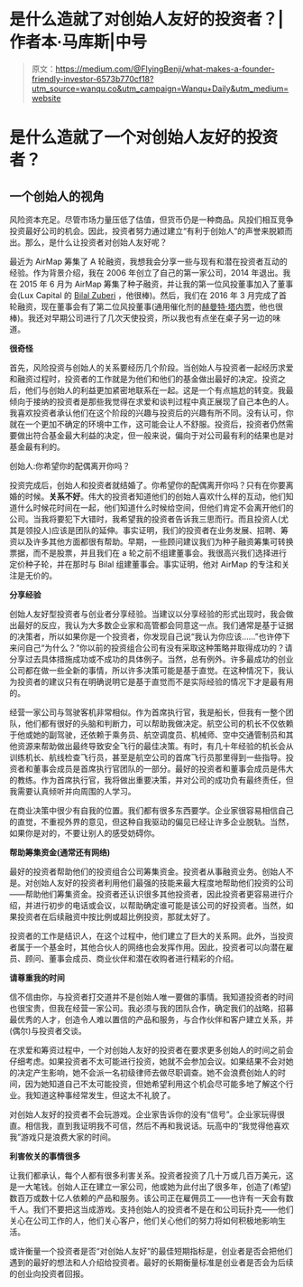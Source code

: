 # 是什么造就了对创始人友好的投资者？|作者本·马库斯|中号

> 原文：<https://medium.com/@FlyingBenji/what-makes-a-founder-friendly-investor-6573b770cf18?utm_source=wanqu.co&utm_campaign=Wanqu+Daily&utm_medium=website>

# 是什么造就了一个对创始人友好的投资者？

## 一个创始人的视角

风险资本充足。尽管市场力量压低了估值，但货币仍是一种商品。风投们相互竞争投资最好公司的机会。因此，投资者努力通过建立“有利于创始人”的声誉来脱颖而出。那么，是什么让投资者对创始人友好呢？

最近为 AirMap 筹集了 A 轮融资，我想我会分享一些与现有和潜在投资者互动的经验。作为背景介绍，我在 2006 年创立了自己的第一家公司，2014 年退出。我在 2015 年 6 月为 AirMap 筹集了种子融资，并让我的第一位风投董事加入了董事会(Lux Capital 的 [Bilal Zuberi](http://www.luxcapital.com/team/profile/bilal-zuberi-ph.d) ，他很棒)。然后，我们在 2016 年 3 月完成了首轮融资，现在董事会有了第二位风投董事(通用催化剂的[赫曼特·塔内贾](http://generalcatalyst.com/team/hemant-taneja/)，他也很棒)。我还对早期公司进行了几次天使投资，所以我也有点坐在桌子另一边的味道。

**很奇怪**

首先，风险投资与创始人的关系要经历几个阶段。当创始人与投资者一起经历求爱和融资过程时，投资者的工作就是为他们和他们的基金做出最好的决定。投资之后，他们与创始人的利益更加紧密地联系在一起。这是一个有点尴尬的转变。我最倾向于接纳的投资者是那些我觉得在求爱和谈判过程中真正展现了自己本色的人。我喜欢投资者承认他们在这个阶段的兴趣与投资后的兴趣有所不同。没有认可，你就在一个更加不确定的环境中工作，这可能会让人不舒服。投资后，投资者仍然需要做出符合基金最大利益的决定，但一般来说，偏向于对公司最有利的结果也是对基金最有利的。

创始人:你希望你的配偶离开你吗？

投资完成后，创始人和投资者就结婚了。你希望你的配偶离开你吗？只有在你要离婚的时候。**关系不好**。伟大的投资者知道他们的创始人喜欢什么样的互动，他们知道什么时候花时间在一起，他们知道什么时候给空间，但他们肯定不会离开他们的公司。当我将要犯下大错时，我希望我的投资者告诉我三思而行。而且投资人(尤其是领投人)应该是团队的延伸。事实证明，我们的投资者在业务发展、招聘、筹资以及许多其他方面都很有帮助。早期，一些顾问建议我们为种子融资筹集可转换票据，而不是股票，并且我们在 a 轮之前不组建董事会。我很高兴我们选择进行定价种子轮，并在那时与 Bilal 组建董事会。事实证明，他对 AirMap 的专注和关注是无价的。

**分享经验**

创始人友好型投资者与创业者分享经验。当建议以分享经验的形式出现时，我会做出最好的反应，我认为大多数企业家和高管都会同意这一点。我们通常是基于证据的决策者，所以如果你是一个投资者，你发现自己说“我认为你应该……”也许停下来问自己“为什么？”你以前的投资组合公司有没有采取这种策略并取得成功的？请分享过去具体措施成功或不成功的具体例子。当然，总有例外。许多最成功的创业公司都在做一些全新的事情，所以许多决策可能是基于直觉。在这种情况下，我认为投资者的建议只有在明确说明它是基于直觉而不是实际经验的情况下才是最有用的。

经营一家公司与驾驶客机非常相似。作为首席执行官，我是船长，但我有一整个团队，他们都有很好的头脑和判断力，可以帮助我做决定。航空公司的机长不仅依赖于他或她的副驾驶，还依赖于乘务员、航空调度员、机械师、空中交通管制员和其他资源来帮助做出最终导致安全飞行的最佳决策。有时，有几十年经验的机长会从训练机长、航线检查飞行员，甚至是航空公司的首席飞行员那里得到一些指导。投资者和董事会成员是首席执行官团队的一部分。最好的投资者和董事会成员是伟大的教练。作为首席执行官，我将做出重要决策，并对公司的成功负有最终责任，但我需要认真倾听并向周围的人学习。

在商业决策中很少有自我的位置。我们都有很多东西要学。企业家很容易相信自己的直觉，不重视外界的意见，但这种自我驱动的偏见已经让许多企业脱轨。当然，如果你是对的，不要让别人的感受妨碍你。

**帮助筹集资金(通常还有网络)**

最好的投资者帮助他们的投资组合公司筹集资金。投资者从事融资业务。创始人不是。对创始人友好的投资者利用他们最强的技能来最大程度地帮助他们投资的公司——帮助他们筹集资金。投资者还认识很多其他投资者，因此投资者更容易进行介绍，并进行初步的电话或会议，以帮助确定谁可能是该公司的好投资者。当然，如果投资者在后续融资中按比例或超比例投资，那就太好了。

投资者的工作是结识人，在这个过程中，他们建立了巨大的关系网。此外，当投资者属于一个基金时，其他合伙人的网络也会发挥作用。因此，投资者可以向潜在雇员、顾问、董事会成员、商业伙伴和潜在收购者进行精彩的介绍。

**请尊重我的时间**

信不信由你，与投资者打交道并不是创始人唯一要做的事情。我知道投资者的时间也很宝贵，但我在经营一家公司。我必须与我的团队合作，确定我们的战略，招募最优秀的人才，创造令人难以置信的产品和服务，与合作伙伴和客户建立关系，并(偶尔)与投资者交谈。

在求爱和筹资过程中，一个对创始人友好的投资者在要求更多创始人的时间之前会仔细考虑。如果投资者不太可能进行投资，她就不会参加会议。如果结果不会对她的决定产生影响，她不会派一名初级律师去做尽职调查。她不会浪费创始人的时间，因为她知道自己不太可能投资，但她希望利用这个机会尽可能多地了解这个行业。我知道这种事经常发生，但这太不礼貌了。

对创始人友好的投资者不会玩游戏。企业家告诉你的没有“信号”。企业家玩得很直。相信我，直到我证明我不可信，然后不再和我说话。玩高中的“我觉得他喜欢我”游戏只是浪费大家的时间。

**利害攸关的事情很多**

让我们都承认，每个人都有很多利害关系。投资者投资了几十万或几百万美元，这是一大笔钱。创始人正在建立一家公司，他或她为此付出了很多年，创造了(希望)数百万或数十亿人依赖的产品和服务。该公司正在雇佣员工——也许有一天会有数千人。我们不要把这当成游戏。支持创始人的投资者不是在和公司玩扑克——他们关心在公司工作的人，他们关心客户，他们关心他们的努力将如何积极地影响生活。

或许衡量一个投资者是否“对创始人友好”的最佳短期指标是，创业者是否会把他们遇到的最好的想法和人介绍给投资者。最好的长期衡量标准是创业者是否会为后续的创业向投资者回报。